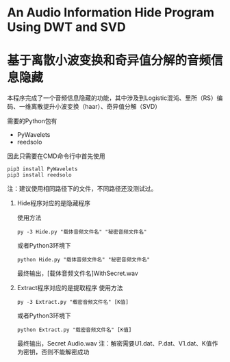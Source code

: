 # An Audio Information Hide Program Using DWT and SVD
# 基于离散小波变换和奇异值分解的音频信息隐藏
本程序完成了一个音频信息隐藏的功能，其中涉及到Logistic混沌、里所（RS）编码、一维离散提升小波变换（haar）、奇异值分解（SVD）

需要的Python包有

- PyWavelets
- reedsolo

因此只需要在CMD命令行中首先使用

```shell
pip3 install PyWavelets
pip3 install reedsolo
```

注：建议使用相同路径下的文件，不同路径还没测试过。

1. Hide程序对应的是隐藏程序

   使用方法

   ```shell
   py -3 Hide.py "载体音频文件名" "秘密音频文件名"
   ```

   或者Python3环境下

   ```shell
   python Hide.py "载体音频文件名" "秘密音频文件名"
   ```

   最终输出，[载体音频文件名]WithSecret.wav
   
   
   
2. Extract程序对应的是提取程序
   使用方法

   ```shell
   py -3 Extract.py "载密音频文件名" [K值]
   ```
   或者Python3环境下

   ```shell
   python Extract.py "载密音频文件名" [K值]
   ```
   最终输出，Secret Audio.wav
   注：解密需要U1.dat、P.dat、V1.dat、K值作为密钥，否则不能解密成功
